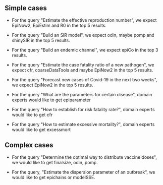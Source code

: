 ## Simple cases

- For the query "Estimate the effective reproduction number", we expect EpiNow2,
EpiEstim and R0 in the top 5 results.

- For the query "Build an SIR model", we expect odin, maybe pomp and shinySIR in
the top 5 results.

- For the query "Build an endemic channel", we expect epiCo in the top 3 results.

- For the query "Estimate the case fatality ratio of a new pathogen", we expect
cfr, coarseDataTools and maybe EpiNow2 in the top 5 results.

- For the query "Forecast new cases of Covid-19 in the next two weeks", we
expect EpiNow2 in the top 5 results.

- For the query "What are the parameters for certain disease", domain experts would like to get epiparameter

- For the query "How to establish for risk fatality rate?", domain experts would like to get cfr

- For the query "How to estimate excessive mortality?", domain experts would like to get excessmort

## Complex cases

- For the query "Determine the optimal way to distribute vaccine doses", we
would like to get finalsize, odin, pomp.

- For the query, "Estimate the dispersion parameter of an outbreak", we would
like to get epichains or modelSSE.
